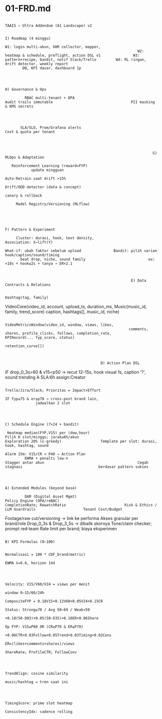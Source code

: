 <!-- generated: 2025-09-26 20:25:59 UTC -->

# 01-FRD.md

                                                                                                                           TAAIS — Ultra Addendum (A1 Landscape) v2

                                                                                                         I) Roadmap (4 minggu)

    W1: login multi‑akun, XHR collector, mapper,
                                                                 W2: heatmap & schedule, preflight, action DSL v1               W3: pattern+recipe, bandit, notif Slack/Trello         W4: RL ringan, drift detector, weekly report
            DB, KPI dasar, dashboard 1p



                                                                         H) Governance & Ops

             RBAC multi‑tenant + OPA                                           Audit trails immutable                                    PII masking & KMS secrets




           SLA/SLO, Prom/Grafana alerts                                       Cost & quota per tenant




                                                                        G) MLOps & Adaptation

       Reinforcement Learning (reward=FYP)
                update mingguan
                                                                           Auto‑Retrain saat drift >15%
                                                                                                                                    Drift/OOD detector (data & concept)
                                                                                canary & rollback

         Model Registry/Versioning (MLflow)




                                                                                                            F) Pattern & Experiment

         Cluster: durasi, hook, text density,                                  Association: X→lift(Y)
                                                                                                                                    What‑if: ubah faktor sebelum upload               Bandit: pilih varian hook/caption/sound/timing
           beat drop, niche, sound family                             ex: <18s + hook≤2s + tanya → ER×2.1



                                                              E) Data Contracts & Relations

                                                                                Hashtag(tag, family)




VideoCore(video_id, account, upload_ts, duration_ms,
                                                                        Music(music_id, family, trend_score)
       caption, hashtags[], music_id, niche)



                                                                VideoMetricsWindow(video_id, window, views, likes,
                                                             comments, shares, profile_clicks, follows, completion_rate,               KPIRecord(... fyp_score, status)
                                                                               retention_curve[])



                                                D) Action Plan DSL

   IF drop_0_3s>60 & v15<p50 → recut 12–15s,
    hook visual 1s, caption '?', sound trending A
               SLA:6h assign:Creator

                                                                     Trello/Jira/Slack; Prioritas = Impact×Effort

    IF fyp≥75 & er≥p70 → cross‑post brand lain,
                  jadwalkan 2 slot



                                                                                                                            C) Schedule Engine (7×24 + bandit)

     Heatmap median(FYP,V15) per (dow,hour)                              Pilih K slot/minggu; jarak≥6h/akun                              Exploration 20% (ε‑greedy)                  Template per slot: durasi, hook, hashtag, sound
                                                                                                                                                                                                                                        Alarm 15m: V15/CR < P40 → Action Plan
             EWMA + penalti low-n                                                 Stagger antar akun                                           Cegah stagnasi                                   berdasar pattern sukses



                                                                                                                           A) Extended Modules (beyond base)

             DAM (Digital Asset Mgmt)                                       Policy Engine (OPA/reBAC)                                  CompletionRate; RewatchRatio                           Risk & Ethics / LLM Guardrails                      Tenant Cost/Budget
   Footage/raw cut/versioning → link ke performa                           Akses granular per brand/role                          Drop_0_3s & Drop_3_5s → dibalik skornya                 Tone/claim checker; prompt red‑team           Rate limit per brand; biaya eksperimen



                                                                                                                                                                                             B) KPI Formulas (0–100)

                                                                                                                                  Normalisasi = 100 * CDF_brand(metric)
                                                                                                                                       EWMA λ=0.6, horizon 14d



                                                                                                                                  Velocity: V15/V60/V24 = views per menit
                                                                                                                                             window 0–15/60/24h
                                                                                                                                                                                  CompositeFYP = 0.18V15+0.12V60+0.05V24+0.15CR
                                                                                                                                                                                                                                       Status: Strong≥70 / Avg 50–69 / Weak<50
                                                                                                                                                                                    +0.10(50-D03)+0.05(50-D35)+0.10ER+0.06Share
                                                                                                                                                                                                                                       Op FYP: V15≥P80 OR (CR≥P70 & ER≥P70)
                                                                                                                                                                                 +0.06CTR+0.03Follow+0.05Trend+0.03Timing+0.02Cons
                                                                                                                                    ER=(likes+comments+shares)/views
                                                                                                                                     ShareRate; ProfileCTR; FollowConv



                                                                                                                                       TrendAlign: cosine similarity
                                                                                                                                       music/hashtag ↔ tren saat ini



                                                                                                                                      TimingScore: prime slot heatmap
                                                                                                                                       ConsistencyIdx: cadence rolling
